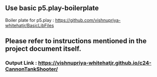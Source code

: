 
## Use basic p5.play-boilerplate
Boiler plate for p5.play : https://github.com/vishnupriya-whitehatjr/BasicLibFiles

## Please refer to instructions mentioned in the project document itself.

### Output Link : https://vishnupriya-whitehatjr.github.io/c24-CannonTankShooter/
